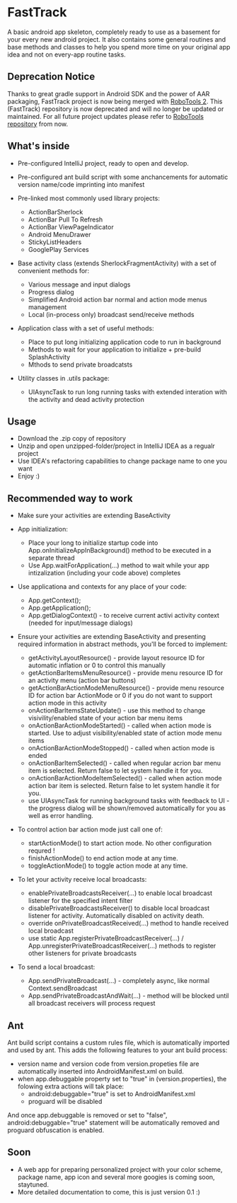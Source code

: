 FastTrack
=========

A basic android app skeleton, completely ready to use as a basement for your every new android project. 
It also contains some general routines and base methods and classes to help you spend more time on your original
app idea and not on every-app routine tasks.


Deprecation Notice
------------------
Thanks to great gradle support in Android SDK and the power of AAR packaging, FastTrack project is now being
merged with [RoboTools 2](https://github.com/LivotovLabs/RoboTools). This (FastTrack) repository is now deprecated and will no longer be updated or maintained. For all future project updates please refer to [RoboTools repository](https://github.com/LivotovLabs/RoboTools) from now.




What's inside
-------------

- Pre-configured IntelliJ project, ready to open and develop.
- Pre-configured ant build script with some anchancements for automatic version name/code imprinting into manifest
- Pre-linked most commonly used library projects: 
  - ActionBarSherlock
  - ActionBar Pull To Refresh
  - ActionBar ViewPageIndicator
  - Android MenuDrawer
  - StickyListHeaders
  - GooglePlay Services

- Base activity class (extends SherlockFragmentActivity) with a set of convenient methods for:
  - Various message and input dialogs
  - Progress dialog
  - Simplified Android action bar normal and action mode menus management
  - Local (in-process only) broadcast send/receive methods

- Application class with a set of useful methods:
  - Place to put long initializing application code to run in background
  - Methods to wait for your application to initialize + pre-build SplashActivity
  - Mthods to send private broadcatsts
  
- Utility classes in .utils package:
  - UIAsyncTask to run long running tasks with extended interation with the activity and dead activity protection


Usage
-----

- Download the .zip copy of repository
- Unzip and open unzipped-folder/project in IntelliJ IDEA as a regualr project
- Use IDEA's refactoring capabilities to change package name to one you want
- Enjoy :)

Recommended way to work
-----------------------

- Make sure your activities are extending BaseActivity

- App initialization:
  - Place your long to initialize startup code into App.onInitializeAppInBackground() method to be executed in a separate thread
  - Use App.waitForApplication(...) method to wait while your app intizalization (including your code above) completes
  
- Use applicationa and contexts for any place of your code:
  - App.getContext();
  - App.getApplication();
  - App.getDialogContext() - to receive current activi activity context (needed for input/message dialogs)
  
- Ensure your activities are extending BaseActivity and presenting required information in abstract methods, you'll be forced to implement:
  - getActivityLayoutResource() - provide layout resource ID for automatic inflation or 0 to control this manually
  - getActionBarItemsMenuResource() - provide menu resource ID for an activity menu (action bar buttons)
  - getActionBarActionModeMenuResource() - provide menu resource ID for action bar ActionMode or 0 if you do not want to support action mode in this activity
  - onActionBarItemsStateUpdate() - use this method to change visivility/enabled state of your action bar menu items
  - onActionBarActionModeStarted() - called when action mode is started. Use to adjust visibility/enabled state of action mode menu items
  - onActionBarActionModeStopped() - called when action mode is ended
  - onActionBarItemSelected() - called when regular acrion bar menu item is selected. Return false to let system handle it for you.
  - onActionBarActionModeItemSelected() - called when action mode action bar item is selected. Return false to let system handle it for you.
  - use UIAsyncTask for running background tasks with feedback to UI - the progress dialog will be shown/removed automatically for you as well as error handling.  

- To control action bar action mode just call one of:
  - startActionMode() to start action mode. No other configuration requred !
  - finishActionMode() to end action mode at any time.
  - toggleActionMode() to toggle action mode at any time.
  
- To let your activity receive local broadcasts:
  - enablePrivateBroadcastsReceiver(...) to enable local broadcast listener for the specified intent filter
  - disablePrivateBroadcastsReceiver() to disable local broadcast listener for activity. Automatically disabled on activity death.
  - override onPrivateBroadcastReceived(...) method to handle received local broadcast
  - use static App.registerPrivateBroadcastReceiver(...) / App.unregisterPrivateBroadcastReceiver(...) methods to register other listeners for private broadcasts
  
- To send a local broadcast:
  - App.sendPrivateBroadcast(...) - completely async, like normal Context.sendBroadcast
  - App.sendPrivateBroadcastAndWait(...) - method will be blocked until all broadcast receivers will process request


Ant
---

Ant build script contains a custom rules file, which is automatically imported and used by ant. This adds the following features to your ant build process:

- version name and version code from version.propeties file are automatically inserted into AndroidManifest.xml on build.
- when app.debuggable property set to "true" in (version.properties), the folowing extra actions will tak place:
  - android:debuggable="true" is set to AndroidManifest.xml
  - proguard will be disabled

And once app.debuggable is removed or set to "false", android:debuggable="true" statement will be automatically removed and proguard obfuscation is enabled.



Soon
----

- A web app for preparing personalized project with your color scheme, package name, app icon and several more googies is coming soon, staytuned.
- More detailed documentation to come, this is just version 0.1 :)


